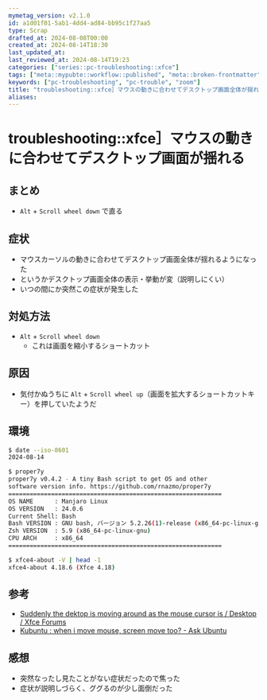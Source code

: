 ```yaml
---
mymetag_version: v2.1.0
id: a1d01f01-5ab1-4dd4-ad84-bb95c1f27aa5
type: Scrap
drafted_at: 2024-08-08T00:00
created_at: 2024-08-14T18:30
last_updated_at:
last_reviewed_at: 2024-08-14T19:23
categories: ["series::pc-troubleshooting::xfce"]
tags: ["meta::mypubte::workflow::published", "meta::broken-frontmatter", "desktop-environment::Xfce", "keyboard-shortcut"]
keywords: ["pc-troubleshooting", "pc-trouble", "zoom"]
title: "troubleshooting::xfce］マウスの動きに合わせてデスクトップ画面全体が揺れる"
aliases:
---
```


# troubleshooting::xfce］マウスの動きに合わせてデスクトップ画面が揺れる

## まとめ

- `Alt` + `Scroll wheel down` で直る

## 症状

- マウスカーソルの動きに合わせてデスクトップ画面全体が揺れるようになった
- というかデスクトップ画面全体の表示・挙動が変（説明しにくい）
- いつの間にか突然この症状が発生した

## 対処方法

- `Alt` + `Scroll wheel down`
    - これは画面を縮小するショートカット

## 原因

- 気付かぬうちに `Alt` + `Scroll wheel up`（画面を拡大するショートカットキー）を押していたようだ

## 環境

```bash
$ date --iso-8601
2024-08-14

$ proper7y
proper7y v0.4.2 - A tiny Bash script to get OS and other
software version info. https://github.com/rnazmo/proper7y
============================================================
OS NAME      : Manjaro Linux
OS VERSION   : 24.0.6
Current Shell: Bash
Bash VERSION : GNU bash, バージョン 5.2.26(1)-release (x86_64-pc-linux-gnu)
Zsh VERSION  : 5.9 (x86_64-pc-linux-gnu)
CPU ARCH     : x86_64
============================================================

$ xfce4-about -V | head -1
xfce4-about 4.18.6 (Xfce 4.18)
```

## 参考

- [Suddenly the dektop is moving around as the mouse cursor is / Desktop / Xfce Forums](https://forum.xfce.org/viewtopic.php?id=14678)
- [Kubuntu : when i move mouse, screen move too? - Ask Ubuntu](https://askubuntu.com/a/1324553)

## 感想

- 突然なったし見たことがない症状だったので焦った
- 症状が説明しづらく、ググるのが少し面倒だった
